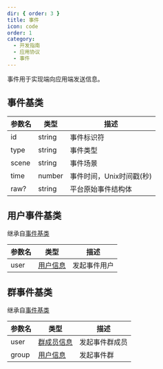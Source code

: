 ```yaml
---
dir: { order: 3 }
title: 事件
icon: code
order: 1
category:
  - 开发指南
  - 应用协议
  - 事件
---
```


事件用于实现端向应用端发送信息。

## 事件基类

| 参数名 | 类型   | 描述                     |
| ------ | ------ | ------------------------ |
| id     | string | 事件标识符               |
| type   | string | 事件类型                 |
| scene  | string | 事件场景                 |
| time   | number | 事件时间，Unix时间戳(秒) |
| raw?   | string | 平台原始事件结构体       |

## 用户事件基类

继承自[事件基类](#事件基类)

| 参数名 | 类型                                      | 描述         |
| ------ | ----------------------------------------- | ------------ |
| user   | [用户信息](../struct/contact.md#用户信息) | 发起事件用户 |

## 群事件基类

继承自[事件基类](#事件基类)

| 参数名 | 类型                                          | 描述           |
| ------ | --------------------------------------------- | -------------- |
| user   | [群成员信息](../struct/contact.md#群成员信息) | 发起事件群成员 |
| group  | [用户信息](../struct/contact.md#群信息)       | 发起事件群     |

<Catalog />
